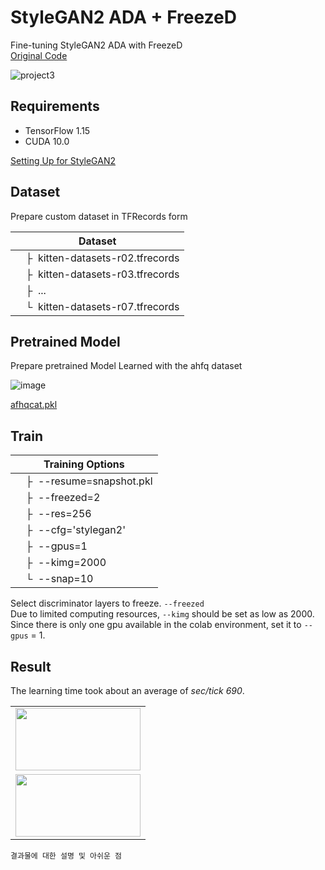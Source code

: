 # StyleGAN2 ADA + FreezeD
Fine-tuning StyleGAN2 ADA with FreezeD  
[Original Code](https://github.com/NVlabs/stylegan2-ada)  

![project3](https://user-images.githubusercontent.com/66217855/211782101-54235c62-8f94-42ef-a872-6c1c5d1e1f6e.gif)

## Requirements
- TensorFlow 1.15
- CUDA 10.0

[Setting Up  for StyleGAN2](https://github.com/BOAZ-bigdata/17th_Conference_AntiAginGAN-for-Cat/blob/main/setup/SETUP_StyleGAN2-tf.ipynb)

## Dataset
Prepare custom dataset in TFRecords form  

| Dataset |
| ------- |
| &ensp;&ensp;&boxvr;&nbsp; kitten-datasets-r02.tfrecords |
| &ensp;&ensp;&boxvr;&nbsp; kitten-datasets-r03.tfrecords |
| &ensp;&ensp;&boxvr;&nbsp; ... |
| &ensp;&ensp;&boxur;&nbsp; kitten-datasets-r07.tfrecords |

## Pretrained Model
Prepare pretrained Model  Learned with the ahfq dataset  


![image](https://user-images.githubusercontent.com/66217855/211147695-8abe6ea6-f656-4bd4-86ee-40c1add4b555.png)

[afhqcat.pkl](https://nvlabs-fi-cdn.nvidia.com/stylegan2-ada/pretrained/afhqcat.pkl)

## Train

| Training Options |  
| ----------  |
| &ensp;&ensp;&boxvr;&nbsp; --resume=snapshot.pkl  |
| &ensp;&ensp;&boxvr;&nbsp; --freezed=2  |
| &ensp;&ensp;&boxvr;&nbsp; --res=256  |
| &ensp;&ensp;&boxvr;&nbsp; --cfg='stylegan2' |
| &ensp;&ensp;&boxvr;&nbsp; --gpus=1  |
| &ensp;&ensp;&boxvr;&nbsp; --kimg=2000  |
| &ensp;&ensp;&boxur;&nbsp; --snap=10  |


Select discriminator layers to freeze. `--freezed`  
Due to limited computing resources, `--kimg` should be set as low as 2000.  
Since there is only one gpu available in the colab environment, set it to `--gpus` = 1.  

## Result
The learning time took about an average of _sec/tick 690_.  

<table>
  <tr>
      <td align="center" ><img src="https://user-images.githubusercontent.com/66217855/211782316-3f30000d-1396-4e73-b0be-b2bec91a9d83.gif" width="200" height="100"></td>
     </tr>
     <tr>
     <td align="center" ><img src="https://user-images.githubusercontent.com/66217855/211782101-54235c62-8f94-42ef-a872-6c1c5d1e1f6e.gif" width="200" height="100"></td>
     </tr>
</table>

```
결과물에 대한 설명 및 아쉬운 점
```

